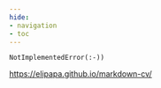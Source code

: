 ```yaml
---
hide:
- navigation
- toc
---
```


`NotImplementedError(:-))`

https://elipapa.github.io/markdown-cv/